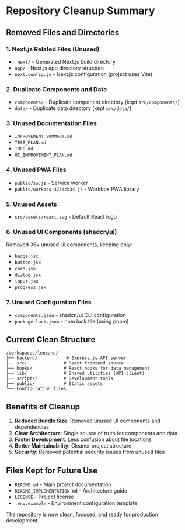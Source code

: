 # Repository Cleanup Summary

## Removed Files and Directories

### 1. Next.js Related Files (Unused)
- `.next/` - Generated Next.js build directory
- `app/` - Next.js app directory structure
- `next.config.js` - Next.js configuration (project uses Vite)

### 2. Duplicate Components and Data
- `components/` - Duplicate component directory (kept `src/components/`)
- `data/` - Duplicate data directory (kept `src/data/`)

### 3. Unused Documentation Files
- `IMPROVEMENT_SUMMARY.md`
- `TEST_PLAN.md` 
- `TODO.md`
- `UI_IMPROVEMENT_PLAN.md`

### 4. Unused PWA Files
- `public/sw.js` - Service worker
- `public/workbox-4754cb34.js` - Workbox PWA library

### 5. Unused Assets
- `src/assets/react.svg` - Default React logo

### 6. Unused UI Components (shadcn/ui)
Removed 35+ unused UI components, keeping only:
- `badge.jsx`
- `button.jsx` 
- `card.jsx`
- `dialog.jsx`
- `input.jsx`
- `progress.jsx`

### 7. Unused Configuration Files
- `components.json` - shadcn/ui CLI configuration
- `package-lock.json` - npm lock file (using pnpm)

## Current Clean Structure

```
/workspaces/lencana/
├── backend/           # Express.js API server
├── src/              # React frontend source
├── hooks/            # React hooks for data management
├── lib/              # Shared utilities (API client)
├── scripts/          # Development tools
├── public/           # Static assets
└── Configuration files
```

## Benefits of Cleanup

1. **Reduced Bundle Size**: Removed unused UI components and dependencies
2. **Clear Architecture**: Single source of truth for components and data
3. **Faster Development**: Less confusion about file locations
4. **Better Maintainability**: Cleaner project structure
5. **Security**: Removed potential security issues from unused files

## Files Kept for Future Use

- `README.md` - Main project documentation
- `README_IMPLEMENTATION.md` - Architecture guide
- `LICENSE` - Project license
- `.env.example` - Environment configuration template

The repository is now clean, focused, and ready for production development.